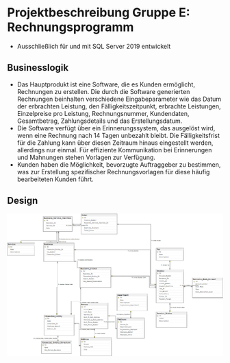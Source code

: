 # Projektbeschreibung Gruppe E: Rechnungsprogramm

- Ausschließlich für und mit SQL Server 2019 entwickelt

## Businesslogik

- Das Hauptprodukt ist eine Software, die es Kunden ermöglicht,
Rechnungen zu erstellen. Die durch die Software generierten Rechnungen beinhalten verschiedene Eingabeparameter wie das Datum der erbrachten Leistung, den Fälligkeitszeitpunkt, erbrachte Leistungen,
Einzelpreise pro Leistung, Rechnungsnummer, Kundendaten, Gesamtbetrag, Zahlungsdetails und das Erstellungsdatum.
- Die Software verfügt über ein Erinnerungssystem, das ausgelöst wird,
wenn eine Rechnung nach 14 Tagen unbezahlt bleibt. Die Fälligkeitsfrist für die Zahlung kann über diesen Zeitraum hinaus eingestellt
werden, allerdings nur einmal. Für effiziente Kommunikation bei Erinnerungen und Mahnungen stehen Vorlagen zur Verfügung.
- Kunden haben die Möglichkeit, bevorzugte Auftraggeber zu bestimmen, was zur Erstellung spezifischer Rechnungsvorlagen für diese häufig bearbeiteten Kunden führt.

## Design

![Diagram](Design/Diagram.png)

